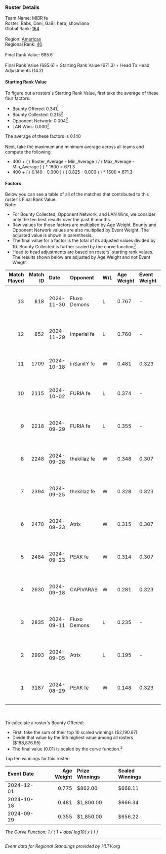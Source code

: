 ### Roster Details<br />
Team Name: MIBR fe<br />
Roster: Babs, Dani, GaBi, hera, showliana<br />
Global Rank: [164](../../standings_global_2025_02_03.md)<br />
<br />
Region: [Americas]( ../../standings_americas_2025_02_03.md)<br />
Regional Rank: [46]( ../../standings_americas_2025_02_03.md)<br />
<br />
Final Rank Value:  685.6<br />
<br />
Final Rank Value (685.6) = Starting Rank Value (671.3) + Head To Head Adjustments (14.2)<br />

#### Starting Rank Value<br />
To figure out a rosters's Starting Rank Value, first take the average of these four factors:<br />
- Bounty Offered: 0.341[<sup>1</sup>](#table2)
- Bounty Collected: 0.215[<sup>2</sup>](#table1)
- Opponent Network: 0.004[<sup>2</sup>](#table1)
- LAN Wins: 0.000[<sup>2</sup>](#table1)

The average of these factors is 0.140<br />
<br />
Next, take the maximum and minimum average across all teams and compute the following:<br />
- 400 + ( ( Roster_Average - Min_Average ) / ( Max_Average - Min_Average ) ) * 1600 = 671.3
- 400 + ( ( 0.140 - 0.000 ) / ( 0.825 - 0.000 ) ) * 1600 = 671.3


#### Factors<br />
Below you can see a table of all of the matches that contributed to this roster's Final Rank Value.<br />
Note:<br />

- For Bounty Collected, Opponent Network, and LAN Wins, we consider only the ten best results over the past 6 months.
- Raw values for those factors are multiplied by Age Weight. Bounty and Opponent Network values are also multiplied by Event Weight. The adjusted value is shown in parenthesis.
- The final value for a factor is the total of its adjusted values divided by 10. Bounty Collected is further scaled by the curve function[<sup>3</sup>](#curveFunction)
- Head to head adjustments are based on rosters' starting rank values. The results shown below are adjusted by Age Weight and not Event Weight
<span id="table1"></span><br />


| Match Played | Match ID | Date       | Opponent     | W/L | Age Weight | Event Weight | Bounty Collected | Opponent Network | LAN Wins  | H2H Adj. | Roster                            |
| -: | -: | :- | :- | :- | :- | :- | :- | :- | :- | -: | :- |
|           13 |      818 | 2024-11-30 | Fluxo Demons | L   | 0.767      | -            | -                | -                | -         |    -7.62 | Babs, Dani, GaBi, hera, showliana |
|           12 |      852 | 2024-11-29 | Imperial fe  | L   | 0.760      | -            | -                | -                | -         |    -1.30 | Babs, Dani, GaBi, hera, showliana |
|           11 |     1709 | 2024-10-18 | inSanitY fe  | W   | 0.481      | 0.323        | 0.003 (0.001)    | 0.072 (0.011)    | 0 (0.000) |     6.67 | Babs, Dani, GaBi, Jelly, lexy     |
|           10 |     2115 | 2024-10-02 | FURIA fe     | L   | 0.374      | -            | -                | -                | -         |    -0.71 | Babs, Dani, GaBi, khizha, lexy    |
|            9 |     2218 | 2024-09-29 | FURIA fe     | L   | 0.355      | -            | -                | -                | -         |    -0.68 | Babs, Dani, GaBi, khizha, REGIANE |
|            8 |     2248 | 2024-09-28 | thekillaz fe | W   | 0.348      | 0.307        | 0.003 (0.000)    | 0.059 (0.006)    | 0 (0.000) |     4.80 | Babs, Dani, GaBi, khizha, REGIANE |
|            7 |     2394 | 2024-09-25 | thekillaz fe | W   | 0.328      | 0.323        | 0.003 (0.000)    | 0.059 (0.006)    | 0 (0.000) |     4.58 | Babs, Dani, GaBi, khizha, REGIANE |
|            6 |     2478 | 2024-09-23 | Atrix        | W   | 0.315      | 0.307        | 0.004 (0.000)    | 0.089 (0.009)    | 0 (0.000) |     4.81 | Babs, Dani, GaBi, khizha, REGIANE |
|            5 |     2484 | 2024-09-23 | PEAK fe      | W   | 0.314      | 0.307        | 0.003 (0.000)    | 0.029 (0.003)    | 0 (0.000) |     4.21 | Babs, Dani, GaBi, khizha, REGIANE |
|            4 |     2630 | 2024-09-18 | CAPIVARAS    | W   | 0.281      | 0.323        | 0.003 (0.000)    | 0.000 (0.000)    | 0 (0.000) |     2.80 | Babs, Dani, GaBi, khizha, REGIANE |
|            3 |     2835 | 2024-09-11 | Fluxo Demons | L   | 0.235      | -            | -                | -                | -         |    -2.19 | Babs, Dani, GaBi, khizha, REGIANE |
|            2 |     2993 | 2024-09-05 | Atrix        | L   | 0.195      | -            | -                | -                | -         |    -3.19 | Babs, Dani, GaBi, khizha, REGIANE |
|            1 |     3187 | 2024-08-29 | PEAK fe      | W   | 0.148      | 0.323        | 0.003 (0.000)    | 0.029 (0.001)    | 0 (0.000) |     2.04 | Babs, Dani, GaBi, khizha, REGIANE |

<br />
<span id="table2"></span><br />
To calculate a roster's Bounty Offered:<br />

- First, take the sum of their top 10 scaled winnings ($2,190.67)
- Divide that value by the 5th highest value among all rosters ($188,876.95)
- The final value (0.01) is scaled by the curve function.[<sup>3</sup>](#curveFunction)

Top ten winnings for this roster:<br />

| Event Date | Age Weight | Prize Winnings | Scaled Winnings |
| :- | -: | :- | :- |
| 2024-12-01 |      0.775 | $862.00        | $668.11         |
| 2024-10-18 |      0.481 | $1,800.00      | $866.34         |
| 2024-09-29 |      0.355 | $1,850.00      | $656.22         |


<span id="curveFunction"></span>_The Curve Function: 1 / ( 1 + abs( log10( x ) ) )_<br />

---
_Event data for Regional Standings provided by HLTV.org_<br />
